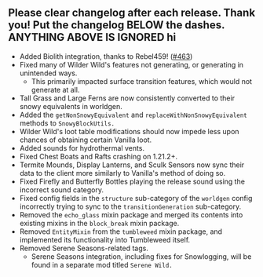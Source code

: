 Please clear changelog after each release.
Thank you!
Put the changelog BELOW the dashes. ANYTHING ABOVE IS IGNORED
hi
-----------------
- Added Biolith integration, thanks to Rebel459! ([#463](https://github.com/FrozenBlock/WilderWild/pull/463))
- Fixed many of Wilder Wild's features not generating, or generating in unintended ways.
  - This primarily impacted surface transition features, which would not generate at all.
- Tall Grass and Large Ferns are now consistently converted to their snowy equivalents in worldgen.
- Added the `getNonSnowyEquivalent` and `replaceWithNonSnowyEquivalent` methods to `SnowyBlockUtils.`
- Wilder Wild's loot table modifications should now impede less upon chances of obtaining certain Vanilla loot.
- Added sounds for hydrothermal vents.
- Fixed Chest Boats and Rafts crashing on 1.21.2+.
- Termite Mounds, Display Lanterns, and Sculk Sensors now sync their data to the client more similarly to Vanilla's method of doing so.
- Fixed Firefly and Butterfly Bottles playing the release sound using the incorrect sound category.
- Fixed config fields in the `structure` sub-category of the `worldgen` config incorrectly trying to sync to the `transitionGeneration` sub-category.
- Removed the `echo_glass` mixin package and merged its contents into existing mixins in the `block_break` mixin package.
- Removed `EntityMixin` from the `tumbleweed` mixin package, and implemented its functionality into Tumbleweed itself.
- Removed Serene Seasons-related tags.
  - Serene Seasons integration, including fixes for Snowlogging, will be found in a separate mod titled `Serene Wild.`
